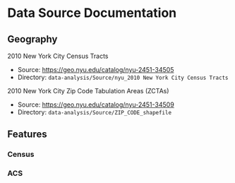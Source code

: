 # Data Source Documentation

## Geography

2010 New York City Census Tracts
- Source: https://geo.nyu.edu/catalog/nyu-2451-34505 
- Directory: `data-analysis/Source/nyu_2010 New York City Census Tracts`

2010 New York City Zip Code Tabulation Areas (ZCTAs)
- Source: https://geo.nyu.edu/catalog/nyu-2451-34509 
- Directory: `data-analysis/Source/ZIP_CODE_shapefile`

## Features

### Census

### ACS


